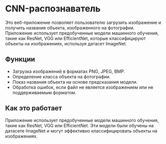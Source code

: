 # CNN-распознаватель

Это веб-приложение позволяет пользователю загрузить изображение и получить название объекта, изображенного на фотографии. Приложение использует предобученные модели машинного обучения, такие как ResNet, VGG или EfficientNet, которые классифицируют объекты на изображениях, используя датасет ImageNet.

## Функции

- Загрузка изображений в форматах PNG, JPEG, BMP.
- Определение класса объекта на фотографии.
- Показ названия объекта на основе предсказания модели.
- Обработка ошибок, если файл не является изображением или не поддерживаемым форматом.

## Как это работает

Приложение использует предобученные модели машинного обучения, такие как ResNet, VGG или EfficientNet. Эти модели были обучены на датасете ImageNet и могут эффективно классифицировать объекты на изображениях.